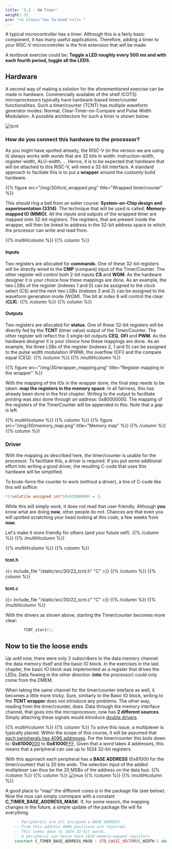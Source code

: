 ```yaml
---
title: '3.2 - HW Timer'
weight: 32
pre: "<i class='fas fa-book'></i> "
---
```


A typical microcontroller has a timer. Although this is a fairly basic component, it has many useful applications. Therefore, adding a timer to your RISC-V microcontroller is the first extension that will be made.

A textbook exercise could be: **Toggle a LED roughly every 500 ms and with each fourth period, toggle all the LEDS**.

## Hardware

A second way of making a solution for the aforementioned exercise can be made in hardware. Commercially available of the shelf (COTS) microprocessors typically have hardware-based timer/counter functionalities. Such a timer/counter (TCNT) has multiple waveform generator modes: Normal, Clear-Timer-on-Compare and Pulse Width Modulation. A possible architecture for such a timer is shown below.

![tcnt](/img/30/tcnt.png)

### How do you connect this hardware to the processor?

As you might have spotted already, the RISC-V (in the version we are using it) always works with *words* that are 32 bits in width: instruction-width, register-width, ALU-width, ... Hence, it is to be expected that hardware that will be attached to this RISC-V, will need a 32-bit interface. A standard approach to faciliate this is to put a **wrapper** around the customly build hardware.

{{% figure src="/img/30/tcnt_wrapped.png" title="Wrapped timer/couner" %}}

This *should* ring a bell from an ealier course: **System-on-Chip design and experimentation (3314)**. The technique that will be used is called: **Memory-mapped IO (MMIO)**. All the inputs and outputs of the wrapped timer are mapped onto 32-bit registers. The registers, that are present inside the wrapper, will then be linked to address in the 32-bit address space to which the processor can write and read from.

{{% multiHcolumn %}}
{{% column %}}
#### Inputs
Two registers are allocated for **commands**. One of these 32-bit registers will be directly wired to the **CMP** (compare) input of the Timer/Counter. The other register will control both 2-bit inputs **CS** and **WGM**. As the hardware designer it is your choice how these mappings are done. As an example, the two LSBs of the register (indexes 1 and 0) can be assigned to the clock select (CS) and the next two LSBs (indexes 3 and 2) can be assigned to the waveform generation mode (WGM). The bit at index 8 will control the clear (**CLR**).
{{% /column %}}
{{% column %}}
#### Outputs
Two registers are allocated for **status**. One of these 32-bit registers will be directly fed by the **TCNT** (timer value) output of the Timer/Counter. The other register will reflect the 3 single-bit outputs **CEQ**, **OFl** and **PWM**. As the hardware designer it is your choice how these mappings are done. As an example, the three LSBs of the register (indexes 2, 1 and 0) can be assigned to the pulse width modulation (PWM), the overflow (OFl) and the compare equal (CEQ).
{{% /column %}}
{{% /multiHcolumn %}}

{{% figure src="/img/30/wrapper_mapping.png" title="Register mapping in the wrapper" %}}

With the mapping of the IOs in the wrapper done, the final step needs to be taken: **map the registers in the memory space**. In all fairness, this has already been done in the first chapter. Writing to the output to facilitate *printing* was also done through *an address*: 0x80000000. The mapping of the registers of the TimerCounter will be appended to this. Note that a *gap* is left.

{{% multiHcolumn %}}
{{% column %}}
{{% figure src="/img/30/memory_map.png" title="Memory map" %}}
{{% /column %}}
{{% column %}}
### Driver
With the mapping as described here, the timer/counter is usable for the processor. To facilitate this, a driver is required. If you put some additional effort into writing a good driver, the resulting C-code that uses this hardware will be simplified.

To brute-force the counter to work (without a driver), a line of C-code like this will suffice:
```C
*((volatile unsigned int*)0x81000000) = 3;
```

While this will simply *work*, it does not read that user-friendly. Although **you** know what are doing **now**, other people do not. Chances are that even you will spotted scratching your head looking at this code, a few weeks from **now**.

Let's make it more friendly for others (and your future self).
{{% /column %}}
{{% /multiHcolumn %}}

{{% multiHcolumn %}}
{{% column %}}
#### tcnt.h
{{< include_file "/static/src/30/22_tcnt.h" "C" >}}
{{% /column %}}
{{% column %}}
#### tcnt.c
{{< include_file "/static/src/30/22_tcnt.c" "C" >}}
{{% /column %}}
{{% /multiHcolumn %}}

With the drivers as shown above, starting the Timer/counter becomes more clear:

```C
		TCNT_start();
```

## Now to tie the loose ends

Up until now, there were only 2 *subscribers* to the data memory channel: the data memory itself and the basic IO block. In the exercises in the last chapter, the basic IO block was implemented as a register that drives the LEDs. <!-- The **DMEM** having access to this channel should not come as a surprise. Maybe the **Basic IO** block is not that much of a surprise either. After all, it only *accepts* data. When the software wants to print something out, it writes to our agreed address: 0x80000000. --> Data flowing in the other direction (**into** the processor) could only come from the DMEM.

When taking the same channel for the timer/counter inteface as well, it becomes a little more tricky. Sure, similarly to the Basic IO block, writing to the **TCNT wrapper** does not introduce any problems. The other way, reading from the timer/counter, does. Data through the memory interface channel, that goes into the microprocessor, now has **2 different sources**. Simply attaching these signals would introduce <u>double drivers</u>.


{{% multiHcolumn %}}
{{% column %}}
To solve this issue, a multiplexer is typically placed. Within the scope of this course, it will be assumed that <u>each peripherals has 4096 addresses</u>. For the timer/counter this boils down to: **0x81000**<u>000</u> to **0x81000**<u>FFF</u>. Given that a *word* takes 4 addresses, this means that a peripheral can use up to 1024 32-bit registers.

With this approach each peripheral has a **BASE ADDRESS** (0x81000 for the timer/counter) that is 20 bits wide. The selection input of the added multiplexer can thus be the 20 MSBs of the address on the data bus.
{{% /column %}}
{{% column %}}
![mux](/img/30/mux.png)
{{% /column %}}
{{% /multiHcolumn %}}

A good place to "map" the different cores is in the package file (see below). Now the mux can simply commpare with a constant **C_TIMER_BASE_ADDRESS_MASK**. If, for some reason, the mapping changes in the future, a simple update of the package file will fix everything.

```vhdl
    -- Peripherals are all assigned a BASE ADDRESS.
    -- From this address 4096 positions are reserved.
    -- This comes down to 1024 32-bit words.
    -- A peripheral can hence have 1024 memory-mapped registers
    constant C_TIMER_BASE_ADDRESS_MASK : STD_LOGIC_VECTOR(C_WIDTH-1 downto 12) := x"81000";
```
